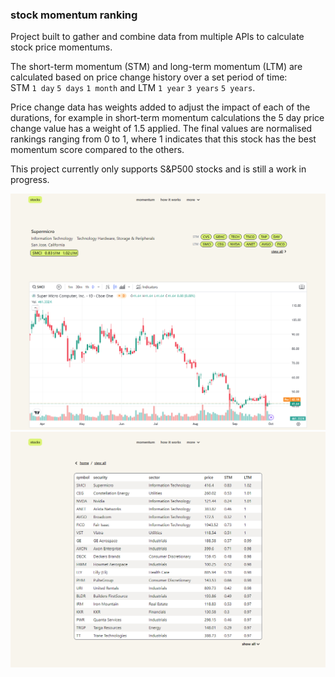 ### stock momentum ranking
Project built to gather and combine data from multiple APIs to calculate stock price momentums.  
  
The short-term momentum (STM) and long-term momentum (LTM) are calculated based on price change history over a set period of time:  
STM `1 day` `5 days` `1 month` and LTM `1 year` `3 years` `5 years`.  

Price change data has weights added to adjust the impact of each of the durations, for example in short-term momentum calculations the 5 day price change value has a weight of 1.5 applied. The final values are normalised rankings ranging from 0 to 1, where 1 indicates that this stock has the best momentum score compared to the others.  
  
This project currently only supports S&P500 stocks and is still a work in progress.

![home page image](home_page.png)
![momentum page image](momentum_page.png)

